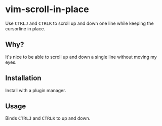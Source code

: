 # vim-scroll-in-place

Use <kbd>CTRL</kbd><kbd>J</kbd> and <kbd>CTRL</kbd><kbd>K</kbd> to
scroll up and down one line while keeping the cursorline in place.


## Why?

It's nice to be able to scroll up and down a single line without moving my eyes.


## Installation

Install with a plugin manager.


## Usage

Binds <kbd>CTRL</kbd><kbd>J</kbd> and <kbd>CTRL</kbd><kbd>K</kbd> to up
and down.
